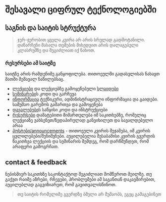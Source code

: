 # შესავალი ციფრულ ტექნოლოგიებში


## საგნის და საიტის სტრუქტურა

> ჯერ-ჯერობით ყველა კვირა არ არის სრულად გადმოტანილი. დანარჩენი მასალა თემების მიხედვით არის დალაგებული კლასრუმზე და შეგიძლიათ იქ ნახოთ.

### რესურსები ამ საიტზე
საიტზე არის რამდენიმე განყოფილება. თითოეულში გადასვლისას ნახავთ მათში შემავალ ნაწილებსაც.

- [ლექციები](./lectures) და ლექციებზე გამოყენებული [სლაიდები](./lectures/slides)
- [სემინარები](./seminars)ს კოდი და გარჩევა
- [ინფორმაცია](./info) ტექნიკური, ადმინისტრაციული ინფორმაცია და გაიდები. სამუშაო გარემოს გამართვა და გამოყენება
- [დავალებები](./homework)ს საწყისი კოდი და ინსტრუქციები
- [რესურსები](./resources) დამატებითი მიმართულება იმ საკითხებზე, რომელიც ლექციაზე ვახსენეთ/ზედაპირულად განვიხილეთ და სავალდებულო არაა
- [პოსტები/announcements](./posts) - თითოეული კვირის შეჯამება, იმ კვირის ცვლილებები/შენიშვნები. აუცილებელია შესაბამისი კვირის გვერდის წაკითხვა ლექციის და სემინარის შემდეგ, რომ დარწმუნდეთ, რომ არაფერი გამოგრჩათ. 


## contact & feedback
ნებისმიერ საკითხზე საკონტაქტოდ შეგიძლიათ მომწეროთ მეილზე. თუ გაქვთ რაიმე აზრები, რჩევები, პრობლემები ამ საგანთან დაკავშირებით, აუცილებლად გაგვიზიარეთ, რომ გავითვალისწინოთ.

> თუ საიტის რომელიმე გვერდზე ბმული არ მუშაობს, ეგეც გამაგებინეთ